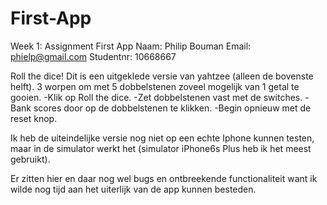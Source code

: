 # First-App
Week 1: Assignment First App
Naam: Philip Bouman
Email: phielp@gmail.com
Studentnr: 10668667

Roll the dice!
Dit is een uitgeklede versie van yahtzee (alleen de bovenste helft). 3 worpen om met 5 dobbelstenen zoveel mogelijk van 1 getal te gooien. 
	-Klik op Roll the dice. 
	-Zet dobbelstenen vast met de switches. 
	-Bank scores door op de dobbelstenen te klikken. 
	-Begin opnieuw met de reset knop.

Ik heb de uiteindelijke versie nog niet op een echte Iphone kunnen testen, maar in de simulator werkt het (simulator iPhone6s Plus heb ik het meest gebruikt).

Er zitten hier en daar nog wel bugs en ontbreekende functionaliteit want ik wilde nog tijd aan het uiterlijk van de app kunnen besteden.
